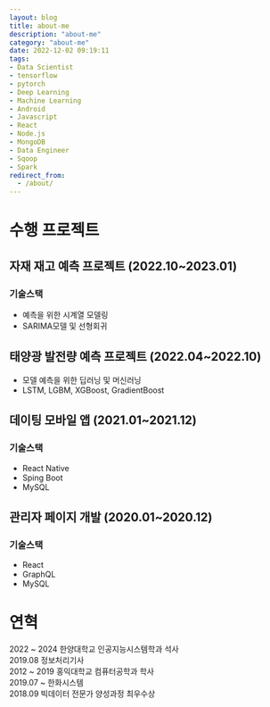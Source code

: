 ```yaml
---
layout: blog
title: about-me
description: "about-me"
category: "about-me"
date: 2022-12-02 09:19:11
tags: 
- Data Scientist
- tensorflow
- pytorch
- Deep Learning
- Machine Learning
- Android
- Javascript
- React
- Node.js
- MongoDB
- Data Engineer
- Sqoop
- Spark
redirect_from:
  - /about/
---
```


# 수행 프로젝트

## 자재 재고 예측 프로젝트 (2022.10~2023.01)
### 기술스택
- 예측을 위한 시계열 모델링 
- SARIMA모델 및 선형회귀

## 태양광 발전량 예측 프로젝트 (2022.04~2022.10)
- 모델 예측을 위한 딥러닝 및 머신러닝
- LSTM, LGBM, XGBoost, GradientBoost

## 데이팅 모바일 앱 (2021.01~2021.12)
### 기술스택
- React Native
- Sping Boot
- MySQL

## 관리자 페이지 개발 (2020.01~2020.12)
### 기술스택
- React
- GraphQL
- MySQL

# 연혁
2022 ~ 2024 한양대학교 인공지능시스템학과 석사  
2019.08 정보처리기사  
2012 ~ 2019 홍익대학교 컴퓨터공학과 학사  
2019.07 ~ 한화시스템    
2018.09 빅데이터 전문가 양성과정 최우수상  
